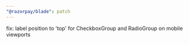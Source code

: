 ```yaml
---
"@razorpay/blade": patch
---
```


fix: label position to 'top' for CheckboxGroup and RadioGroup on mobile viewports

